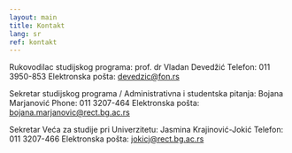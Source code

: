 ```yaml
---
layout: main
title: Kontakt
lang: sr
ref: kontakt
---
```


Rukovodilac studijskog programa: prof. dr Vladan Devedžić
Telefon: 011 3950-853
Elektronska pošta: devedzic@fon.rs

Sekretar studijskog programa / Administrativna i studentska pitanja: Bojana Marjanović
Phone: 011 3207-464
Elektronska pošta: bojana.marjanovic@rect.bg.ac.rs

Sekretar Veća za studije pri Univerzitetu: Jasmina Krajinović-Jokić
Telefon: 011 3207-466
Elektronska pošta: jokicj@rect.bg.ac.rs